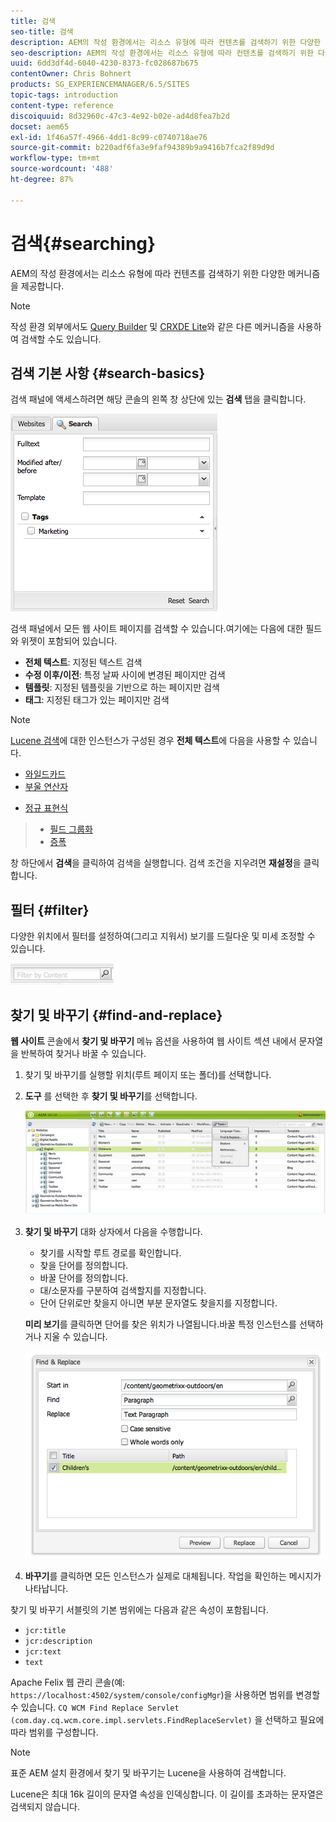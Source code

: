 ```yaml
---
title: 검색
seo-title: 검색
description: AEM의 작성 환경에서는 리소스 유형에 따라 컨텐츠를 검색하기 위한 다양한 메커니즘을 제공합니다.
seo-description: AEM의 작성 환경에서는 리소스 유형에 따라 컨텐츠를 검색하기 위한 다양한 메커니즘을 제공합니다.
uuid: 6dd3df4d-6040-4230-8373-fc028687b675
contentOwner: Chris Bohnert
products: SG_EXPERIENCEMANAGER/6.5/SITES
topic-tags: introduction
content-type: reference
discoiquuid: 8d32960c-47c3-4e92-b02e-ad4d8fea7b2d
docset: aem65
exl-id: 1f46a57f-4966-4dd1-8c99-c0740718ae76
source-git-commit: b220adf6fa3e9faf94389b9a9416b7fca2f89d9d
workflow-type: tm+mt
source-wordcount: '488'
ht-degree: 87%

---
```


# 검색{#searching}

AEM의 작성 환경에서는 리소스 유형에 따라 컨텐츠를 검색하기 위한 다양한 메커니즘을 제공합니다.

>[!NOTE]
>
>작성 환경 외부에서도 [Query Builder](/help/sites-developing/querybuilder-api.md) 및 [CRXDE Lite](/help/sites-developing/developing-with-crxde-lite.md)와 같은 다른 메커니즘을 사용하여 검색할 수도 있습니다.

## 검색 기본 사항 {#search-basics}

검색 패널에 액세스하려면 해당 콘솔의 왼쪽 창 상단에 있는 **검색** 탭을 클릭합니다.

![chlimage_1-101](assets/chlimage_1-101.png)

검색 패널에서 모든 웹 사이트 페이지를 검색할 수 있습니다.여기에는 다음에 대한 필드와 위젯이 포함되어 있습니다.

* **전체 텍스트**: 지정된 텍스트 검색
* **수정 이후/이전**: 특정 날짜 사이에 변경된 페이지만 검색
* **템플릿**: 지정된 템플릿을 기반으로 하는 페이지만 검색
* **태그**: 지정된 태그가 있는 페이지만 검색

>[!NOTE]
>
>[Lucene 검색](/help/sites-deploying/queries-and-indexing.md)에 대한 인스턴스가 구성된 경우 **전체 텍스트**&#x200B;에 다음을 사용할 수 있습니다.
>
>* [와일드카드](https://lucene.apache.org/core/5_3_1/queryparser/org/apache/lucene/queryparser/classic/package-summary.html#Wildcard_Searches)
>* [부울 연산자](https://lucene.apache.org/core/5_3_1/queryparser/org/apache/lucene/queryparser/classic/package-summary.html#Boolean_operators)

   >
   >
* [정규 표현식](https://lucene.apache.org/core/5_3_1/queryparser/org/apache/lucene/queryparser/classic/package-summary.html#Regexp_Searches)
>* [필드 그룹화](https://lucene.apache.org/core/5_3_1/queryparser/org/apache/lucene/queryparser/classic/package-summary.html#Field_Grouping)
>* [증폭](https://lucene.apache.org/core/5_3_1/queryparser/org/apache/lucene/queryparser/classic/package-summary.html#Boosting_a_Term)

>



창 하단에서 **검색**&#x200B;을 클릭하여 검색을 실행합니다. 검색 조건을 지우려면 **재설정**&#x200B;을 클릭합니다.

## 필터 {#filter}

다양한 위치에서 필터를 설정하여(그리고 지워서) 보기를 드릴다운 및 미세 조정할 수 있습니다.

![chlimage_1-102](assets/chlimage_1-102.png)

## 찾기 및 바꾸기 {#find-and-replace}

**웹 사이트** 콘솔에서 **찾기 및 바꾸기** 메뉴 옵션을 사용하여 웹 사이트 섹션 내에서 문자열을 반복하여 찾거나 바꿀 수 있습니다.

1. 찾기 및 바꾸기를 실행할 위치(루트 페이지 또는 폴더)를 선택합니다.
1. **도구** 를 선택한 후 **찾기 및 바꾸기**&#x200B;를 선택합니다.

   ![screen_shot_2012-02-15at120346pm](assets/screen_shot_2012-02-15at120346pm.png)

1. **찾기 및 바꾸기** 대화 상자에서 다음을 수행합니다.

   * 찾기를 시작할 루트 경로를 확인합니다.
   * 찾을 단어를 정의합니다.
   * 바꿀 단어를 정의합니다.
   * 대/소문자를 구분하여 검색할지를 지정합니다.
   * 단어 단위로만 찾을지 아니면 부분 문자열도 찾을지를 지정합니다.

   **미리 보기**&#x200B;를 클릭하면 단어를 찾은 위치가 나열됩니다.바꿀 특정 인스턴스를 선택하거나 지울 수 있습니다.

   ![screen_shot_2012-02-15at120719pm](assets/screen_shot_2012-02-15at120719pm.png)

1. **바꾸기**&#x200B;를 클릭하면 모든 인스턴스가 실제로 대체됩니다. 작업을 확인하는 메시지가 나타납니다.

찾기 및 바꾸기 서블릿의 기본 범위에는 다음과 같은 속성이 포함됩니다.

* `jcr:title`
* `jcr:description`
* `jcr:text`
* `text`

Apache Felix 웹 관리 콘솔(예: `https://localhost:4502/system/console/configMgr`)을 사용하면 범위를 변경할 수 있습니다. `CQ WCM Find Replace Servlet (com.day.cq.wcm.core.impl.servlets.FindReplaceServlet)` 을 선택하고 필요에 따라 범위를 구성합니다.

>[!NOTE]
>
>표준 AEM 설치 환경에서 찾기 및 바꾸기는 Lucene을 사용하여 검색합니다.
>
>Lucene은 최대 16k 길이의 문자열 속성을 인덱싱합니다. 이 길이를 초과하는 문자열은 검색되지 않습니다.
